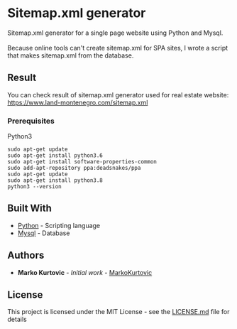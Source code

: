 # Sitemap.xml generator

Sitemap.xml generator for a single page website using Python and Mysql.<br><br>
Because online tools can't create sitemap.xml for SPA sites, I wrote a script that makes sitemap.xml from the database.

## Result
You can check result of sitemap.xml generator used for real estate website:
https://www.land-montenegro.com/sitemap.xml

### Prerequisites

Python3
```
sudo apt-get update
sudo apt-get install python3.6
sudo apt-get install software-properties-common
sudo add-apt-repository ppa:deadsnakes/ppa
sudo apt-get update
sudo apt-get install python3.8
python3 --version
```
## Built With

* [Python](https://www.python.org/) - Scripting language
* [Mysql](https://www.mysql.com/) - Database


## Authors

* **Marko Kurtovic** - *Initial work* - [MarkoKurtovic](https://github.com/MarkoKurtovic)


## License

This project is licensed under the MIT License - see the [LICENSE.md](LICENSE.md) file for details
